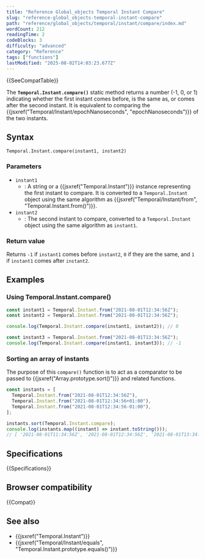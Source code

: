 ```yaml
---
title: "Reference Global_objects Temporal Instant Compare"
slug: "reference-global_objects-temporal-instant-compare"
path: "reference/global_objects/temporal/instant/compare/index.md"
wordCount: 212
readingTime: 2
codeBlocks: 3
difficulty: "advanced"
category: "Reference"
tags: ["functions"]
lastModified: "2025-08-02T14:03:23.677Z"
---
```



{{SeeCompatTable}}

The **`Temporal.Instant.compare()`** static method returns a number (-1, 0, or 1) indicating whether the first instant comes before, is the same as, or comes after the second instant. It is equivalent to comparing the {{jsxref("Temporal/Instant/epochNanoseconds", "epochNanoseconds")}} of the two instants.

## Syntax

```js-nolint
Temporal.Instant.compare(instant1, instant2)
```

### Parameters

- `instant1`
  - : A string or a {{jsxref("Temporal.Instant")}} instance representing the first instant to compare. It is converted to a `Temporal.Instant` object using the same algorithm as {{jsxref("Temporal/Instant/from", "Temporal.Instant.from()")}}.
- `instant2`
  - : The second instant to compare, converted to a `Temporal.Instant` object using the same algorithm as `instant1`.

### Return value

Returns `-1` if `instant1` comes before `instant2`, `0` if they are the same, and `1` if `instant1` comes after `instant2`.

## Examples

### Using Temporal.Instant.compare()

```js
const instant1 = Temporal.Instant.from("2021-08-01T12:34:56Z");
const instant2 = Temporal.Instant.from("2021-08-01T12:34:56Z");

console.log(Temporal.Instant.compare(instant1, instant2)); // 0

const instant3 = Temporal.Instant.from("2021-08-01T13:34:56Z");
console.log(Temporal.Instant.compare(instant1, instant3)); // -1
```

### Sorting an array of instants

The purpose of this `compare()` function is to act as a comparator to be passed to {{jsxref("Array.prototype.sort()")}} and related functions.

```js
const instants = [
  Temporal.Instant.from("2021-08-01T12:34:56Z"),
  Temporal.Instant.from("2021-08-01T12:34:56+01:00"),
  Temporal.Instant.from("2021-08-01T12:34:56-01:00"),
];

instants.sort(Temporal.Instant.compare);
console.log(instants.map((instant) => instant.toString()));
// [ '2021-08-01T11:34:56Z', '2021-08-01T12:34:56Z', '2021-08-01T13:34:56Z' ]
```

## Specifications

{{Specifications}}

## Browser compatibility

{{Compat}}

## See also

- {{jsxref("Temporal.Instant")}}
- {{jsxref("Temporal/Instant/equals", "Temporal.Instant.prototype.equals()")}}
